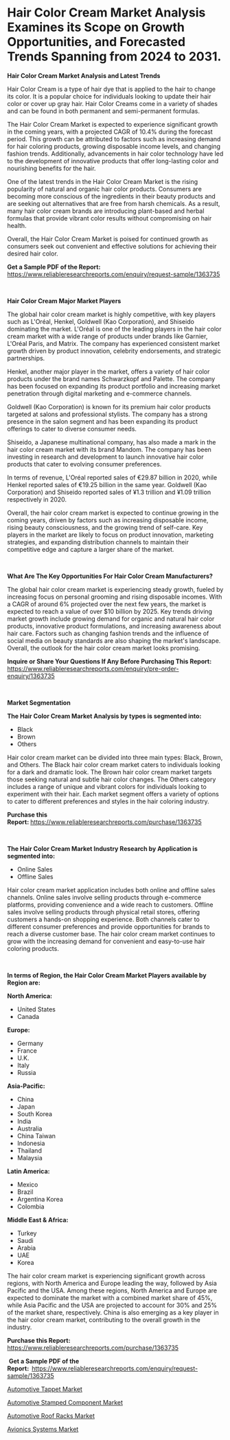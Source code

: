 <p><h1>Hair Color Cream Market Analysis Examines its Scope on Growth Opportunities, and Forecasted Trends Spanning from 2024 to 2031.</h1></p><p><strong>Hair Color Cream Market Analysis and Latest Trends</strong></p>
<p><p>Hair Color Cream is a type of hair dye that is applied to the hair to change its color. It is a popular choice for individuals looking to update their hair color or cover up gray hair. Hair Color Creams come in a variety of shades and can be found in both permanent and semi-permanent formulas.</p><p>The Hair Color Cream Market is expected to experience significant growth in the coming years, with a projected CAGR of 10.4% during the forecast period. This growth can be attributed to factors such as increasing demand for hair coloring products, growing disposable income levels, and changing fashion trends. Additionally, advancements in hair color technology have led to the development of innovative products that offer long-lasting color and nourishing benefits for the hair.</p><p>One of the latest trends in the Hair Color Cream Market is the rising popularity of natural and organic hair color products. Consumers are becoming more conscious of the ingredients in their beauty products and are seeking out alternatives that are free from harsh chemicals. As a result, many hair color cream brands are introducing plant-based and herbal formulas that provide vibrant color results without compromising on hair health.</p><p>Overall, the Hair Color Cream Market is poised for continued growth as consumers seek out convenient and effective solutions for achieving their desired hair color.</p></p>
<p><strong>Get a Sample PDF of the Report:&nbsp;</strong> <a href="https://www.reliableresearchreports.com/enquiry/request-sample/1363735">https://www.reliableresearchreports.com/enquiry/request-sample/1363735</a></p>
<p>&nbsp;</p>
<p><strong>Hair Color Cream Major Market Players</strong></p>
<p><p>The global hair color cream market is highly competitive, with key players such as L'Oréal, Henkel, Goldwell (Kao Corporation), and Shiseido dominating the market. L'Oréal is one of the leading players in the hair color cream market with a wide range of products under brands like Garnier, L'Oréal Paris, and Matrix. The company has experienced consistent market growth driven by product innovation, celebrity endorsements, and strategic partnerships.</p><p>Henkel, another major player in the market, offers a variety of hair color products under the brand names Schwarzkopf and Palette. The company has been focused on expanding its product portfolio and increasing market penetration through digital marketing and e-commerce channels.</p><p>Goldwell (Kao Corporation) is known for its premium hair color products targeted at salons and professional stylists. The company has a strong presence in the salon segment and has been expanding its product offerings to cater to diverse consumer needs.</p><p>Shiseido, a Japanese multinational company, has also made a mark in the hair color cream market with its brand Mandom. The company has been investing in research and development to launch innovative hair color products that cater to evolving consumer preferences.</p><p>In terms of revenue, L'Oréal reported sales of €29.87 billion in 2020, while Henkel reported sales of €19.25 billion in the same year. Goldwell (Kao Corporation) and Shiseido reported sales of ¥1.3 trillion and ‎¥1.09 trillion respectively in 2020.</p><p>Overall, the hair color cream market is expected to continue growing in the coming years, driven by factors such as increasing disposable income, rising beauty consciousness, and the growing trend of self-care. Key players in the market are likely to focus on product innovation, marketing strategies, and expanding distribution channels to maintain their competitive edge and capture a larger share of the market.</p></p>
<p>&nbsp;</p>
<p><strong>What Are The Key Opportunities For Hair Color Cream Manufacturers?</strong></p>
<p><p>The global hair color cream market is experiencing steady growth, fueled by increasing focus on personal grooming and rising disposable incomes. With a CAGR of around 6% projected over the next few years, the market is expected to reach a value of over $10 billion by 2025. Key trends driving market growth include growing demand for organic and natural hair color products, innovative product formulations, and increasing awareness about hair care. Factors such as changing fashion trends and the influence of social media on beauty standards are also shaping the market's landscape. Overall, the outlook for the hair color cream market looks promising.</p></p>
<p><strong>Inquire or Share Your Questions If Any Before Purchasing This Report:</strong> <a href="https://www.reliableresearchreports.com/enquiry/pre-order-enquiry/1363735">https://www.reliableresearchreports.com/enquiry/pre-order-enquiry/1363735</a></p>
<p>&nbsp;</p>
<p><strong>Market Segmentation</strong></p>
<p><strong>The Hair Color Cream Market Analysis by types is segmented into:</strong></p>
<p><ul><li>Black</li><li>Brown</li><li>Others</li></ul></p>
<p><p>Hair color cream market can be divided into three main types: Black, Brown, and Others. The Black hair color cream market caters to individuals looking for a dark and dramatic look. The Brown hair color cream market targets those seeking natural and subtle hair color changes. The Others category includes a range of unique and vibrant colors for individuals looking to experiment with their hair. Each market segment offers a variety of options to cater to different preferences and styles in the hair coloring industry.</p></p>
<p><strong>Purchase this Report:&nbsp;</strong><a href="https://www.reliableresearchreports.com/purchase/1363735">https://www.reliableresearchreports.com/purchase/1363735</a></p>
<p>&nbsp;</p>
<p><strong>The Hair Color Cream Market Industry Research by Application is segmented into:</strong></p>
<p><ul><li>Online Sales</li><li>Offline Sales</li></ul></p>
<p><p>Hair color cream market application includes both online and offline sales channels. Online sales involve selling products through e-commerce platforms, providing convenience and a wide reach to customers. Offline sales involve selling products through physical retail stores, offering customers a hands-on shopping experience. Both channels cater to different consumer preferences and provide opportunities for brands to reach a diverse customer base. The hair color cream market continues to grow with the increasing demand for convenient and easy-to-use hair coloring products.</p></p>
<p>&nbsp;</p>
<p><strong>In terms of Region, the Hair Color Cream Market Players available by Region are:</strong></p>
<p>
    <p> <strong> North America: </strong>
        <ul>
            <li>United States</li>
            <li>Canada</li>
        </ul>
        </p> 
    <p> <strong> Europe: </strong>
        <ul>
            <li>Germany</li>
            <li>France</li>
            <li>U.K.</li>
            <li>Italy</li>
            <li>Russia</li>
        </ul>
        </p> 
    <p> <strong> Asia-Pacific: </strong>
        <ul>
            <li>China</li>
            <li>Japan</li>
            <li>South Korea</li>
            <li>India</li>
            <li>Australia</li>
            <li>China Taiwan</li>
            <li>Indonesia</li>
            <li>Thailand</li>
            <li>Malaysia</li>
        </ul>
        </p> 
    <p> <strong> Latin America: </strong>
        <ul>
            <li>Mexico</li>
            <li>Brazil</li>
            <li>Argentina Korea</li>
            <li>Colombia</li>
        </ul>
        </p> 
    <p> <strong> Middle East & Africa: </strong>
        <ul>
            <li>Turkey</li>
            <li>Saudi</li>
            <li>Arabia</li>
            <li>UAE</li>
            <li>Korea</li>
        </ul>
    </p>
    </p>
<p><p>The hair color cream market is experiencing significant growth across regions, with North America and Europe leading the way, followed by Asia Pacific and the USA. Among these regions, North America and Europe are expected to dominate the market with a combined market share of 45%, while Asia Pacific and the USA are projected to account for 30% and 25% of the market share, respectively. China is also emerging as a key player in the hair color cream market, contributing to the overall growth in the industry.</p></p>
<p><strong>Purchase this Report: </strong><a href="https://www.reliableresearchreports.com/purchase/1363735">https://www.reliableresearchreports.com/purchase/1363735</a></p>
<p>&nbsp;<strong>Get a Sample PDF of the Report:&nbsp;&nbsp;</strong><a href="https://www.reliableresearchreports.com/enquiry/request-sample/1363735">https://www.reliableresearchreports.com/enquiry/request-sample/1363735</a></p>
<p><strong></strong></p>
<p><p><a href="https://full-wildebeest-80b.notion.site/Automotive-Tappet-Market-Size-Growing-and-Forecasted-for-period-from-2024-2031-and-provides-comple-9bcbe821edae453bbd649429b86c6dda">Automotive Tappet Market</a></p><p><a href="https://pretty-mail-caf.notion.site/Decoding-the-Automotive-Stamped-Component-Market-A-Deep-Dive-into-the-Latest-Market-Trends-Market--0520859821ba414c872f2472f00021c3">Automotive Stamped Component Market</a></p><p><a href="https://flame-sidecar-702.notion.site/Automotive-Roof-Racks-Market-Insights-Market-Players-and-Forecast-Till-2031-af19e3f8bb40408e9041033b665a4bb7">Automotive Roof Racks Market</a></p><p><a href="https://view.publitas.com/reportprime-1/avionics-systems-market-size-growing-and-forecasted-for-period-from-2024-2031-and-provides-complete-market-analysis-of-this-market/">Avionics Systems Market</a></p></p>